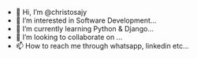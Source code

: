 - 👋 Hi, I’m @christosajy
- 👀 I’m interested in Software Development...
- 🌱 I’m currently learning Python & Django...
- 💞️ I’m looking to collaborate on ...
- 📫 How to reach me through whatsapp, linkedin etc...
  

<!---
christosajy/christosajy is a ✨ special ✨ repository because its `README.md` (this file) appears on your GitHub profile.
You can click the Preview link to take a look at your changes.
--->
